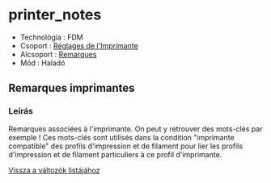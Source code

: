 # printer\_notes

* Technológia : FDM
* Csoport : [Réglages de l'Imprimante](../printer_settings/printer_settings.md)
* Alcsoport : [Remarques](../printer_settings/printer_settings.md#remarques)
* Mód : Haladó

## Remarques imprimantes

### Leírás

Remarques associées à l'imprimante. On peut y retrouver des mots-clés par exemple ! Ces mots-clés sont utilisés dans la condition "imprimante compatible" des profils d'impression et de filament pour lier les profils d'impression et de filament particuliers à ce profil d'imprimante.

[Vissza a változók listájához](variable_list.md)


